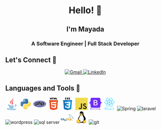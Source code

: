 <h1 align="center">Hello! 👋</h1>
<h2 align="center">I'm Mayada</h2>

<h3 align="center">A Software Engineer | Full Stack Developer</h3>

## Let's Connect 💬

<p align="center">
    <a href="mailto:mayadaelnady01@gmail.com">
        <img width="50" height="50" src="https://cdn-icons-png.flaticon.com/512/888/888853.png" alt="Gmail">
    </a>
    <a href="https://www.linkedin.com/in/mayada-elnady/">
        <img width="50" height="50" src="https://user-images.githubusercontent.com/46517096/166973395-19676cd8-f8ec-4abf-83ff-da8243505b82.png" alt="LinkedIn">
    </a>
</p>

## Languages and Tools 🎯

<p>
    <img src="https://raw.githubusercontent.com/devicons/devicon/master/icons/java/java-original.svg" alt="java" width="40" height="40"/> 
    <img src="https://raw.githubusercontent.com/devicons/devicon/master/icons/python/python-original.svg" alt="python" width="40" height="40"/> 
    <img src="https://raw.githubusercontent.com/devicons/devicon/master/icons/php/php-original.svg" alt="php" width="40" height="40"/> 
    <img src="https://raw.githubusercontent.com/devicons/devicon/master/icons/html5/html5-original-wordmark.svg" alt="html5" width="40" height="40"/> 
    <img src="https://raw.githubusercontent.com/devicons/devicon/master/icons/css3/css3-original-wordmark.svg" alt="css3" width="40" height="40"/> 
    <img src="https://raw.githubusercontent.com/devicons/devicon/master/icons/javascript/javascript-original.svg" alt="javascript" width="40" height="40"/> 
    <img src="https://raw.githubusercontent.com/devicons/devicon/master/icons/bootstrap/bootstrap-plain-wordmark.svg" alt="bootstrap" width="40" height="40"/> 
    <img src="https://raw.githubusercontent.com/devicons/devicon/master/icons/react/react-original-wordmark.svg" alt="react" width="40" height="40"/> 
    <img src="https://upload.wikimedia.org/wikipedia/commons/thumb/4/44/Spring_Framework_Logo_2018.svg/330px-Spring_Framework_Logo_2018.svg.png" alt="Spring" width="90" height="30">
    <img src="https://upload.wikimedia.org/wikipedia/commons/thumb/9/9a/Laravel.svg/1969px-Laravel.svg.png" alt="laravel" width="30" height="30"/> 
     <img src="https://encrypted-tbn0.gstatic.com/images?q=tbn:ANd9GcRIHLKV8JwetPwQsdHUSZ4GnSC9IP-6WxD7_Q&s" alt="wordpress" width="40" height="40">
    <img src="https://www.svgrepo.com/show/303229/microsoft-sql-server-logo.svg" alt="sql server" width="40" height="40"/> 
    <img src="https://raw.githubusercontent.com/devicons/devicon/master/icons/mysql/mysql-original-wordmark.svg" alt="mysql" width="40" height="40"/> 
     <img src="https://raw.githubusercontent.com/devicons/devicon/master/icons/linux/linux-original.svg" alt="linux" width="40" height="40"/> 
     <img src="https://www.vectorlogo.zone/logos/git-scm/git-scm-icon.svg" alt="git" width="40" height="40"/>



</p>

